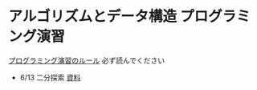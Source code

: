 # アルゴリズムとデータ構造 プログラミング演習

[プログラミング演習のルール](/RULES.md) 必ず読んでください

* 6/13 二分探索 [資料](/bsearch/docs/2017ad_bsearch_0613.pdf)
